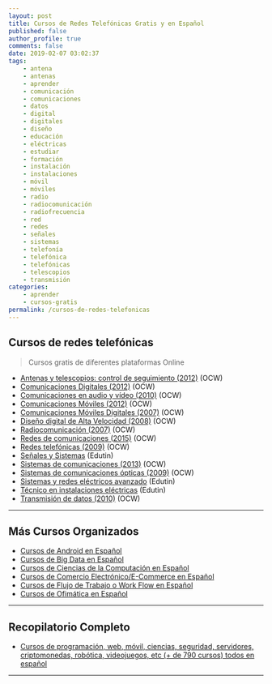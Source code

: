```yaml
---
layout: post
title: Cursos de Redes Telefónicas Gratis y en Español
published: false
author_profile: true
comments: false
date: 2019-02-07 03:02:37
tags:
    - antena
    - antenas
    - aprender
    - comunicación
    - comunicaciones
    - datos
    - digital
    - digitales
    - diseño
    - educación
    - eléctricas
    - estudiar
    - formación
    - instalación
    - instalaciones
    - móvil
    - móviles
    - radio
    - radiocomunicación
    - radiofrecuencia
    - red
    - redes
    - señales
    - sistemas
    - telefonía
    - telefónica
    - telefónicas
    - telescopios
    - transmisión
categories:
    - aprender
    - cursos-gratis
permalink: /cursos-de-redes-telefonicas
---
```

## Cursos de redes telefónicas

> Cursos gratis de diferentes plataformas Online

  * [Antenas y telescopios: control de seguimiento (2012)][1] (OCW)
  * [Comunicaciones Digitales (2012)][2] (OCW)
  * [Comunicaciones en audio y vídeo (2010)][3] (OCW)
  * [Comunicaciones Móviles (2012)][4] (OCW)
  * [Comunicaciones Móviles Digitales (2007)][5] (OCW)
  * [Diseño digital de Alta Velocidad (2008)][6] (OCW)
  * [Radiocomunicación (2007)][7] (OCW)
  * [Redes de comunicaciones (2015)][8] (OCW)
  * [Redes telefónicas (2009)][9] (OCW)
  * [Señales y Sistemas][10] (Edutin)
  * [Sistemas de comunicaciones (2013)][11] (OCW)
  * [Sistemas de comunicaciones ópticas (2009)][12] (OCW)
  * [Sistemas y redes eléctricos avanzado][13] (Edutin)
  * [Técnico en instalaciones eléctricas][14] (Edutin)
  * [Transmisión de datos (2010)][15] (OCW)

* * *

## Más Cursos Organizados

  * [Cursos de Android en Español][16]
  * [Cursos de Big Data en Español][17]
  * [Cursos de Ciencias de la Computación en Español][18]
  * [Cursos de Comercio Electrónico/E-Commerce en Español][19]
  * [Cursos de Flujo de Trabajo o Work Flow en Español][20]
  * [Cursos de Ofimática en Español][21]

* * *

## Recopilatorio Completo

  * [Cursos de programación, web, móvil, ciencias, seguridad, servidores, criptomonedas, robótica, videojuegos, etc (+ de 790 cursos) todos en español][22]

* * *

 [1]: https://ocw.ehu.eus/course/view.php?id=45
 [2]: http://ocw.uma.es/ingenierias/Comunicacion-digital
 [3]: http://ocw.upm.es/teoria-de-la-senal-y-comunicaciones-1/comunicaciones-en-audio-y-video
 [4]: http://ocw.upm.es/teoria-de-la-senal-y-comunicaciones-1/comunicaciones-moviles
 [5]: http://ocw.upm.es/teoria-de-la-senal-y-comunicaciones-1/comunicaciones-moviles-digitales
 [6]: http://www.upv.es/pls/oalu/sic_asi.ficha_asig_ocw?p_rama=T&p_idioma=c&p_vista=MSE&p_asi=6473&p_caca=2008
 [7]: http://ocw.upm.es/teoria-de-la-senal-y-comunicaciones-1/radiocomunicacion
 [8]: https://ocw.unican.es/course/view.php?id=27
 [9]: https://ocw.unican.es/course/view.php?id=211
 [10]: https://edutin.com/curso-de-se%C3%B1ales-y-sistemas-3863
 [11]: http://ocw.uma.es/ingenierias/sistemas-de-comunicaciones
 [12]: http://www.upv.es/pls/oalu/sic_asi.ficha_asig_ocw?p_rama=T&p_idioma=c&p_vista=MSE&p_asi=3204&p_caca=2009
 [13]: https://edutin.com/curso-de-sistemas-y-redes-el%C3%A9ctricas-avanzado-581
 [14]: https://edutin.com/curso-de-tecnico-en-instalaciones-electricas-3855
 [15]: http://www.upv.es/pls/oalu/sic_asi.ficha_asig_ocw?p_rama=T&p_idioma=c&p_vista=MSE&p_asi=4533&p_caca=2010
 [16]: https://mundoframework.com/cursos-android/
 [17]: https://mundoframework.com/cursos-big-data/
 [18]: https://mundoframework.com/cursos-ciencias-computacion/
 [19]: https://mundoframework.com/cursos-de-comercio-electronico/
 [20]: https://mundoframework.com/cursos-de-flujo-de-trabajo-o-work-flow/
 [21]: https://mundoframework.com/cursos-de-ofimatica/
 [22]: https://mundoframework.com/cursos-de-programacion-web-movil-ciencias-seguridad-servidores-criptomonedas/